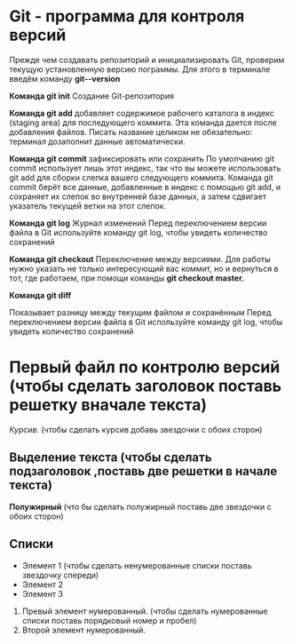 # **Git - программа для контроля версий**

Прежде чем создавать репозиторий и инициализировать Git, проверим текущую установленную
версию пограммы. Для этого в терминале введём команду  **git--version**

**Команда git init**
Создание Git-репозитория 

**Команда git add**
добавляет содержимое рабочего каталога
в индекс (staging area) для последующего коммита. Эта команда дается после добавления
файлов. Писать название целиком не обязательно: терминал дозаполнит данные автоматически.

**Команда git commit**
зафиксировать или сохранить
По умолчанию git commit использует лишь этот индекс, так что вы можете использовать git add
для сборки слепка вашего следующего коммита.
Команда git commit берёт все данные, добавленные в индекс с помощью git add, и сохраняет их
слепок во внутренней базе данных, а затем сдвигает указатель текущей ветки на этот слепок.

**Команда git log** Журнал изменений
Перед переключением версии файла в Git
используйте команду git log, чтобы увидеть
количество сохранений

**Команда git checkout**
Переключение между версиями.
Для работы нужно указать не только
интересующий вас коммит, но и вернуться
в тот, где работаем, при помощи команды
**git checkout master.**

**Команда git diff**

Показывает разницу между текущим файлом
и сохранённым
Перед переключением версии файла в Git
используйте команду git log, чтобы увидеть
количество сохранений 

# Первый файл по контролю версий (чтобы сделать заголовок поставь решетку вначале текста)
*Курсив.* (чтобы сделать курсив добавь звездочки с обоих сторон)

## Выделение текста (чтобы сделать подзаголовок ,поставь две решетки в начале текста)
**Полужирный** (что бы сделать полужирный поставь две звездочки с обоих сторон)

## Списки 
* Элемент 1 (чтобы сделать ненумерованные списки поставь звездочку спереди)
* Элемент 2
* Элемент 3

1. Превый элемент нумерованный. (чтобы сделать нумерованные списки поставь порядковый номер и пробел)
2. Второй элемент нумерованный. 



